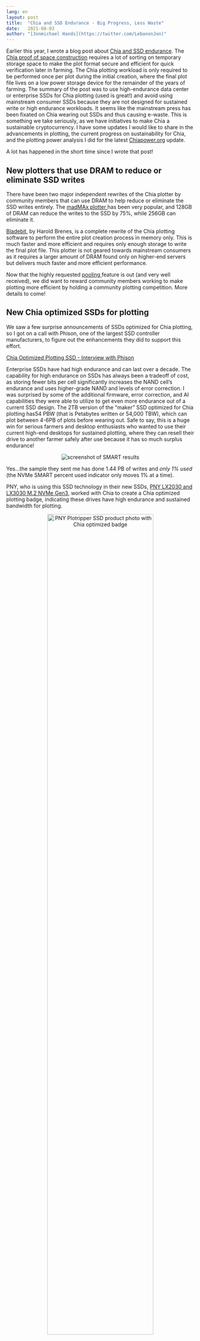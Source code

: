 ```yaml
---
lang: en
layout: post
title:  "Chia and SSD Endurance - Big Progress, Less Waste"
date:   2021-08-03
author: "[Jonmichael Hands](https://twitter.com/LebanonJon)"
---
```


Earlier this year, I wrote a blog post about [Chia and SSD endurance](https://www.chia.net/2021/05/24/SSD-endurance.html). The [Chia proof of space construction](https://www.chia.net/assets/Chia_Proof_of_Space_Construction_v1.1.pdf) requires a lot of sorting on temporary storage space to make the plot format secure and efficient for quick verification later in farming. The Chia plotting workload is only required to be performed once per plot during the initial creation, where the final plot file lives on a low power storage device for the remainder of the years of farming. The summary of the post was to use high-endurance data center or enterprise SSDs for Chia plotting (used is great!) and avoid using mainstream consumer SSDs because they are not designed for sustained write or high endurance workloads. It seems like the mainstream press has been fixated on Chia wearing out SSDs and thus causing e-waste. This is something we take seriously, as we have initiatives to make Chia a sustainable cryptocurrency. I have some updates I would like to share in the advancements in plotting, the current progress on sustainability for Chia, and the plotting power analysis I did for the latest [Chiapower.org](https://chiapower.org/) update.

A lot has happened in the short time since I wrote that post!


## New plotters that use DRAM to reduce or eliminate SSD writes

There have been two major independent rewrites of the Chia plotter by community members that can use DRAM to help reduce or eliminate the SSD writes entirely. The [madMAx plotter ](https://github.com/madMAx43v3r/chia-plotter)has been very popular, and 128GB of DRAM can reduce the writes to the SSD by 75%, while 256GB can eliminate it.

[Bladebit](https://github.com/harold-b/bladebit), by Harold Brenes, is a complete rewrite of the Chia plotting software to perform the entire plot creation process in memory only. This is much faster and more efficient and requires only enough storage to write the final plot file. This plotter is not geared towards mainstream consumers as it requires a larger amount of DRAM found only on higher-end servers but delivers much faster and more efficient performance.

Now that the highly requested [pooling ](https://www.chia.net/2021/07/07/official-pooling-launched.en.html)feature is out (and very well received), we did want to reward community members working to make plotting more efficient by holding a community plotting competition. More details to come!


## New Chia optimized SSDs for plotting

We saw a few surprise announcements of SSDs optimized for Chia plotting, so I got on a call with Phison, one of the largest SSD controller manufacturers, to figure out the enhancements they did to support this effort.

[Chia Optimized Plotting SSD - Interview with Phison](https://youtu.be/fl-gXnNhz6k)

Enterprise SSDs have had high endurance and can last over a decade. The capability for high endurance on SSDs has always been a tradeoff of cost, as storing fewer bits per cell significantly increases the NAND cell’s endurance and uses higher-grade NAND and levels of error correction. I was surprised by some of the additional firmware, error correction, and AI capabilities they were able to utilize to get even more endurance out of a current SSD design. The 2TB version of the “maker” SSD optimized for Chia plotting has54 PBW (that is Petabytes written or 54,000 TBW), which can plot between 4-6PB of plots before wearing out. Safe to say, this is a huge win for serious farmers and desktop enthusiasts who wanted to use their current high-end desktops for sustained plotting, where they can resell their drive to another farmer safely after use because it has so much surplus endurance!


<p align="center">
<img src="/assets/SMART-jm-screenshot.png" alt="screenshot of SMART results">
</p>


Yes...the sample they sent me has done 1.44 PB of writes and *only 1% used* (the NVMe SMART percent used indicator only moves 1% at a time).

PNY, who is using this SSD technology in their new SSDs, [PNY LX2030 and LX3030 M.2 NVMe Gen3](https://www.pny.com.tw/en/news-detail/PNY-Chia-mining-SSD/), worked with Chia to create a Chia optimized plotting badge, indicating these drives have high endurance and sustained bandwidth for plotting.


<p align="center">
<img src="/assets/PNY-plotripper-01.png" alt="PNY Plotripper SSD product photo with Chia optimized badge" width="75%">
</p>


We have seen additional announcements of the [Sabrent Plotripper](https://www.sabrent.com/plotripper/) and [Adata Prospector 970 and 950 PCIe M. 2](https://www.storagenewsletter.com/2021/07/27/adata-prospector-970-and-950-pcie-m-2-up-to-2tb-ssd-with-high-tbw/). We are hoping with the advancements in plotting software that even lower capacity and high endurance SSDs will be brought to market with a lower entry cost point for smaller farmers, who can share the drives and help each other out plotting.

Speaking of other creative solutions for Chia plotting,[ NGD Systems](https://www.ngdsystems.com/), who is one of the leaders in computational Storage SSDs, released an [SSD that can plot itself](https://www.ngdsystems.com/Auto-Plotting-SSDs-Provide-Increased-Plots-at-No-Cost)!

Prior to Chia, I spent 10 years at Intel in the Non-Volatile Memory Solutions Group. I was there for the development and launch of 3D XPoint memory in 2015, which Intel now calls Optane in their products. This was the first fundamentally [new memory technology](https://www.intel.com/content/www/us/en/architecture-and-technology/intel-optane-technology/benefits-and-history-documentary.html) in decades, which some call “storage-class memory,” designed to be fast like DRAM but also persistent and write in place using resistive cells. This tech powers [persistent memory](https://www.intel.com/content/www/us/en/products/docs/memory-storage/optane-persistent-memory/optane-persistent-memory-200-series-brief.html) as well as the fastest NVMe SSD in the world, the [Optane P5800X](https://www.intel.com/content/www/us/en/products/docs/memory-storage/solid-state-drives/data-center-ssds/optane-ssd-p5800x-p5801x-brief.html). Of course, when I finally got my sample, the first thing I was going to test was [Chia plotting](https://youtu.be/PCViU6vhdcs).

After lots of back and forth with a few of my old colleagues at Intel that were testing Chia, we basically broke all the records on plotting with the new Ice Lake Servers and Optane. I worked with Allison Goodman, who is one of the most senior women technical leaders at Intel and a good friend, to publish some data on why [Optane is a great fit for Chia plotting](https://medium.com/intel-tech/intel-optane-ssd-is-the-magic-key-to-unlocking-the-latest-cryptocurrency-chia-a7b921410579 ).


## Is Chia wearing out a lot of SSDs?

I work very closely with the major storage vendors. In May I asked them to let me know if they started seeing accelerated returns or consumers trying to return drives out of warranty that had been worn out. I’m still asking...and still, a wave of broken SSDs hasn’t hit. Why is this? I have a few theories.


### 1) Many SSDs incorrectly report endurance in SMART percentage used

In the plotting channel in [Keybase](https://keybase.io/team/chia_network.public), I have the luxury of seeing tons of screenshots of people’s SSD SMART output. SMART percentage used should track NAND program erase cycles to accurately gauge the SSD wear. The TBW on the box is supposed to be dictated by the [JEDEC JESD219](https://www.jedec.org/) client spec so that users can compare drives against one another.

<p align="center">
<img src="/assets/JESD219-client-spec.png" alt="PNY Plotripper SSD product photo with Chia optimized badge" width="75%">
</p>
<p align="center" style="color:#808080;font-size:12px;">
Source: <a href="https://www.snia.org/forums/cmsi/ssd-endurance" >SNIA SSD Endurance</a>, JEDEC
</p>

Some choose not to use this spec, some don’t disclose, and some just pick the worst-case Write Amplification Factor (WAF) to set their TBW. In Chia plotting, with TRIM enabled, the WAF will actually be low, about 1.5-2, when the drive is close to full, closer to 1 if the drive has a lot of spare area, unused space, overprovisioning.

The firmware in some drive models are tracking percentage used on host writes alone compared to the TBW on the box (which is estimated with a specific WAF, somewhere between 2-5) and NOT NAND P/E cycles. What does this mean? You can go well past 100% percentage used endurance on the drive before the drive stops functioning, as many users have reported screenshots where drives just stop at 255% (per NVMe spec)

Enterprise drives, and vendors that support data center and consumer SSDs (Samsung, Intel, WD, Micron, etc.) report SMART percentage used correctly.

Even a low-end consumer drive can plot a few hundred TB before wearing out if the WAF is low – most people are finding this out. Plotting while the drive is over 100% percentage used is like driving without a speedometer. You will know when the drive fails, but there are some SMART indicators like error log and reserved spares that should trigger when a drive is actually failing (I did a long overview of [How SSDs Fail](https://youtu.be/ISK9U1FP1j0) last year!). Different model drives behave differently, especially in the enterprise space where silent data corruption will get a vendor immediately disqualified from any hyperscale or large server OEM qualification.

To summarize, looking at the [SSD Endurance Wiki spreadsheet](https://docs.google.com/spreadsheets/d/1mNUYRWeJUaijEZXupwP5k6IuATZGj1FB/edit#gid=1857251151), you can see that many used data center SSDs can plot for many years and PBs of plots before wearing out, and even low-end consumer drives can plot a few hundred TB before wearing out.


### 2) Many users took Chia’s advice and bought used enterprise SSDs to do their plotting.

I estimate about 50% of Chia plotters are using enterprise or data center SSDs...maybe more. Most of them are either still plotting and have used only a fraction of the endurance or happily plotted their drives and resold the equipment to other farmers or someone else on Craigslist or eBay.


### 3) Consumers are not dumb!

As I found out through a lot of discussion in [Keybase](https://keybase.io/team/chia_network.public), consumers are doing a ton of research on SSDs before buying them for dedicated plotting. The other thing that people are doing, which is smart (no pun intended), is using their SSD until it gets to about 70-80% used, then putting it into their gaming machine. This gets the best use out of the drive since typical consumer workloads like gaming don’t require many writes over the lifetime of the drive.


### 4) Direct to HDD Plotting

Although it is slower, a lot of Chia plotters have indicated that they are plotting directly to their hard drives or reusing old 10k or 15k SAS HDDs (that go for as low as $15 on eBay) in servers. It is hard to estimate the percentage of Chia users using the method, but it is a non-zero percentage.


### 5) The number of failed drives is in the noise

Like everything, I busted out Excel and I made a model.


<p align="center">
<img src="/assets/forward-insights-ssd-report-q1-21.png" alt="bar graph of Forward Insights SSD Report Q1’21" width="75%">
</p>
<p align="center" style="color:#808080;font-size:12px;">
Source: Forward Insights SSD Report Q1’21
</p>

[Forward Insights](https://www.forward-insights.com/index.html) has the total SSD market at 435 Million units for 2021. Let me pause for you to think about that for a second...If the typical consumer drive has 1.5 million hour MTBF (this is the same as 0.584% annual failure rate) and enterprise drives have 2M hr (0.44% afr), my math suggests that an estimated **2.6 million** newly purchased SSDs will fail in 2021 alone.

Suppose I use the Chia SSD Endurance wiki to estimate the total amount of plots each class of drive can deliver before wearing out and take my percentage of the Netspace that I think each class of plotting drives a user is using. In that case, I can estimate the total SSDs worth of endurance consumed. Remember, this isn’t the same as actual SSD failures due to Chia because we don’t know how many drives were purchased for the sole purpose of plotting in Chia. I assume people are actively trying not to completely wear out the SSD to continue to use them after. Still, we will calculate this in the number of drives worth of endurance for ease of calculation.

At 32EiB of Netspace, I estimate that Chia has contributed between a 1-2% increase on the failures observed of total number of newly purchased drives in 2021, and over the last three years of drives that are running, a total of ~0.5%.


## Summary

A lot has happened since the Chia mainnet launch. New plotters have emerged that significantly reduce or eliminate any SSD wear, new plotting SSDs for consumers optimized for Chia with high sustained bandwidth and high endurance, and the exploration of using computational storage from NGD and storage-class memory with insanely high endurance, such as Intel Optane, for plotting.

Chia is monitoring the storage industry closely, working with our partners on the Chia plotting and farming workloads, market analysis, sustainability programs, recycling, e-waste, and power consumption improvements so that Chia can grow sustainably. We have a lot more exciting news on this front coming this year with some major partners.
